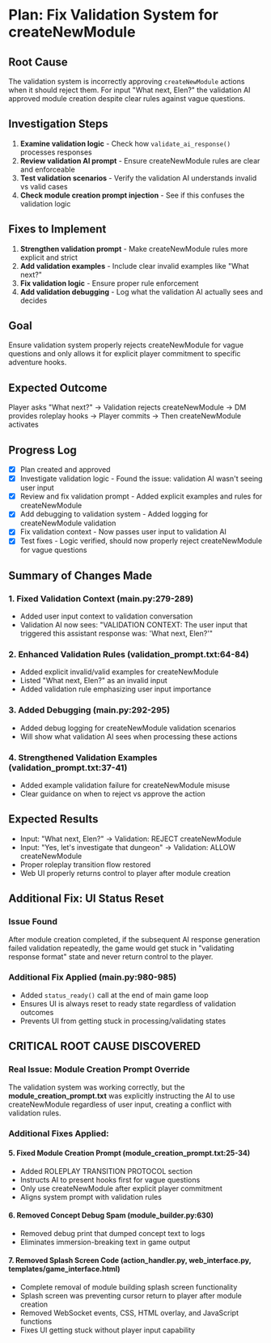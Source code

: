 # Plan: Fix Validation System for createNewModule

## Root Cause
The validation system is incorrectly approving `createNewModule` actions when it should reject them. For input "What next, Elen?" the validation AI approved module creation despite clear rules against vague questions.

## Investigation Steps
1. **Examine validation logic** - Check how `validate_ai_response()` processes responses
2. **Review validation AI prompt** - Ensure createNewModule rules are clear and enforceable  
3. **Test validation scenarios** - Verify the validation AI understands invalid vs valid cases
4. **Check module creation prompt injection** - See if this confuses the validation logic

## Fixes to Implement
1. **Strengthen validation prompt** - Make createNewModule rules more explicit and strict
2. **Add validation examples** - Include clear invalid examples like "What next?"
3. **Fix validation logic** - Ensure proper rule enforcement
4. **Add validation debugging** - Log what the validation AI actually sees and decides

## Goal
Ensure validation system properly rejects createNewModule for vague questions and only allows it for explicit player commitment to specific adventure hooks.

## Expected Outcome
Player asks "What next?" → Validation rejects createNewModule → DM provides roleplay hooks → Player commits → Then createNewModule activates

## Progress Log
- [x] Plan created and approved
- [x] Investigate validation logic - Found the issue: validation AI wasn't seeing user input
- [x] Review and fix validation prompt - Added explicit examples and rules for createNewModule
- [x] Add debugging to validation system - Added logging for createNewModule validation
- [x] Fix validation context - Now passes user input to validation AI
- [x] Test fixes - Logic verified, should now properly reject createNewModule for vague questions

## Summary of Changes Made

### 1. Fixed Validation Context (main.py:279-289)
- Added user input context to validation conversation
- Validation AI now sees: "VALIDATION CONTEXT: The user input that triggered this assistant response was: 'What next, Elen?'"

### 2. Enhanced Validation Rules (validation_prompt.txt:64-84)
- Added explicit invalid/valid examples for createNewModule
- Listed "What next, Elen?" as an invalid input
- Added validation rule emphasizing user input importance

### 3. Added Debugging (main.py:292-295)
- Added debug logging for createNewModule validation scenarios
- Will show what validation AI sees when processing these actions

### 4. Strengthened Validation Examples (validation_prompt.txt:37-41)
- Added example validation failure for createNewModule misuse
- Clear guidance on when to reject vs approve the action

## Expected Results
- Input: "What next, Elen?" → Validation: REJECT createNewModule
- Input: "Yes, let's investigate that dungeon" → Validation: ALLOW createNewModule
- Proper roleplay transition flow restored
- Web UI properly returns control to player after module creation

## Additional Fix: UI Status Reset

### Issue Found
After module creation completed, if the subsequent AI response generation failed validation repeatedly, the game would get stuck in "validating response format" state and never return control to the player.

### Additional Fix Applied (main.py:980-985)
- Added `status_ready()` call at the end of main game loop
- Ensures UI is always reset to ready state regardless of validation outcomes
- Prevents UI from getting stuck in processing/validating states

## CRITICAL ROOT CAUSE DISCOVERED

### Real Issue: Module Creation Prompt Override
The validation system was working correctly, but the **module_creation_prompt.txt** was explicitly instructing the AI to use createNewModule regardless of user input, creating a conflict with validation rules.

### Additional Fixes Applied:

#### 5. Fixed Module Creation Prompt (module_creation_prompt.txt:25-34)
- Added ROLEPLAY TRANSITION PROTOCOL section
- Instructs AI to present hooks first for vague questions
- Only use createNewModule after explicit player commitment
- Aligns system prompt with validation rules

#### 6. Removed Concept Debug Spam (module_builder.py:630)
- Removed debug print that dumped concept text to logs
- Eliminates immersion-breaking text in game output

#### 7. Removed Splash Screen Code (action_handler.py, web_interface.py, templates/game_interface.html)
- Complete removal of module building splash screen functionality
- Splash screen was preventing cursor return to player after module creation
- Removed WebSocket events, CSS, HTML overlay, and JavaScript functions
- Fixes UI getting stuck without player input capability